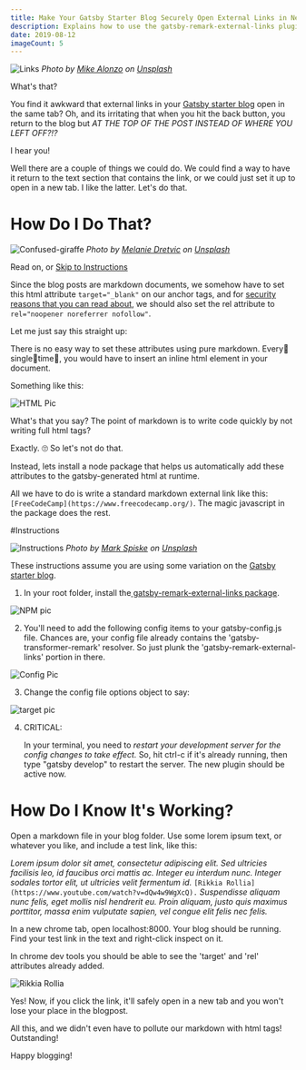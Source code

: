 ```yaml
---
title: Make Your Gatsby Starter Blog Securely Open External Links in New Tabs
description: Explains how to use the gatsby-remark-external-links plugin...
date: 2019-08-12
imageCount: 5
---
```


![Links](./mike-alonzo-Xe7za0JtTeM-unsplash.jpg)
_Photo by [Mike Alonzo][1] on [Unsplash][2]_

What's that?

You find it awkward that external links in your [Gatsby starter blog](https://www.gatsbyjs.org/starters/gatsbyjs/gatsby-starter-blog/) open in the same tab? Oh, and its irritating that when you hit the back button, you return to the blog but _AT THE TOP OF THE POST INSTEAD OF WHERE YOU LEFT OFF?!?_

I hear you!

Well there are a couple of things we could do. We could find a way to have it return to the text section that contains the link, or we could just set it up to open in a new tab. I like the latter. Let's do that.

# How Do I Do That?

![Confused-giraffe](./melanie-dretvic-uq1pGPS0910-unsplash.jpg)
_Photo by [Melanie Dretvic][3] on [Unsplash][2]_

Read on, or [Skip to Instructions](#instructions)

Since the blog posts are markdown documents, we somehow have to set this html attribute `target="_blank"` on our anchor tags, and for [security reasons that you can read about](https://www.jitbit.com/alexblog/256-targetblank---the-most-underestimated-vulnerability-ever/), we should also set the rel attribute to `rel="noopener noreferrer nofollow"`.

Let me just say this straight up:

There is no easy way to set these attributes using pure markdown. Every👏single👏time👏, you would have to insert an inline html element in your document.

Something like this:

![HTML Pic](./html-pic3.JPG)

What's that you say? The point of markdown is to write code quickly by not writing full html tags?

Exactly. 🙄 So let's not do that.

Instead, lets install a node package that helps us automatically add these attributes to the gatsby-generated html at runtime.

All we have to do is write a standard markdown external link like this: `[FreeCodeCamp](https://www.freecodecamp.org/)`. The magic javascript in the package does the rest.

#<a name="instructions"></a>Instructions

![Instructions](./instructions.jpg)
_Photo by [Mark Spiske][4] on [Unsplash][2]_

These instructions assume you are using some variation on the [Gatsby starter blog](https://www.gatsbyjs.org/starters/gatsbyjs/gatsby-starter-blog/).

1. In your root folder, install the[ gatsby-remark-external-links package](https://www.npmjs.com/package/gatsby-remark-external-links).

![NPM pic](./npm-pic.JPG)

2. You'll need to add the following config items to your gatsby-config.js file. Chances are, your config file already contains the 'gatsby-transformer-remark' resolver. So just plunk the 'gatsby-remark-external-links' portion in there.

![Config Pic](./config-pic.JPG)

3. Change the config file options object to say:

![target pic](./target-pic2.JPG)

4.  CRITICAL:

    In your terminal, you need to _restart your development server for the config changes to take effect._ So, hit ctrl-c if it's already running, then type "gatsby develop" to restart the server. The new plugin should be active now.

# How Do I Know It's Working?

Open a markdown file in your blog folder. Use some lorem ipsum text, or whatever you like, and include a test link, like this:

_Lorem ipsum dolor sit amet, consectetur adipiscing elit. Sed ultricies facilisis leo, id faucibus orci mattis ac. Integer eu interdum nunc. Integer sodales tortor elit, ut ultricies velit fermentum id._ `[Rikkia Rollia](https://www.youtube.com/watch?v=dQw4w9WgXcQ).` _Suspendisse aliquam nunc felis, eget mollis nisl hendrerit eu. Proin aliquam, justo quis maximus porttitor, massa enim vulputate sapien, vel congue elit felis nec felis._

In a new chrome tab, open localhost:8000. Your blog should be running. Find your test link in the text and right-click inspect on it.

In chrome dev tools you should be able to see the 'target' and 'rel' attributes already added.

![Rikkia Rollia](./rick-roll.JPG)

Yes! Now, if you click the link, it'll safely open in a new tab and you won't lose your place in the blogpost.

All this, and we didn't even have to pollute our markdown with html tags! Outstanding!

Happy blogging!

[1]: https://unsplash.com/@mikezo?utm_source=unsplash&utm_medium=referral&utm_content=creditCopyText
[2]: https://unsplash.com/?utm_source=medium&utm_medium=referral
[3]: https://unsplash.com/@designwilde?utm_source=unsplash&utm_medium=referral&utm_content=creditCopyText
[4]: https://unsplash.com/@markusspiske?utm_source=unsplash&utm_medium=referral&utm_content=creditCopyText
